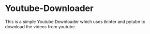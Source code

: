 # Youtube-Downloader
This is a simple Youtube Downloader  which uses tkinter and pytube to download the videos from youtube.
